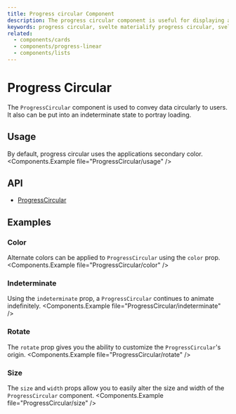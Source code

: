 ```yaml
---
title: Progress circular Component
description: The progress circular component is useful for displaying a visual indicator of numerical data in a circle.
keywords: progress circular, svelte materialify progress circular, svelte progress circular component, circular progress
related:
  - components/cards
  - components/progress-linear
  - components/lists
---
```


# Progress Circular

The `ProgressCircular` component is used to convey data circularly to users. It also can be put into an indeterminate state to portray loading.

## Usage

By default, progress circular uses the applications secondary color. <Components.Example file="ProgressCircular/usage" />

## API

- [ProgressCircular](/api/ProgressCircular/)

## Examples

### Color

Alternate colors can be applied to `ProgressCircular` using the `color` prop. <Components.Example file="ProgressCircular/color" />

### Indeterminate

Using the `indeterminate` prop, a `ProgressCircular` continues to animate indefinitely. <Components.Example file="ProgressCircular/indeterminate" />

### Rotate

The `rotate` prop gives you the ability to customize the `ProgressCircular`'s origin. <Components.Example file="ProgressCircular/rotate" />

### Size

The `size` and `width` props allow you to easily alter the size and width of the `ProgressCircular` component. <Components.Example file="ProgressCircular/size" />
